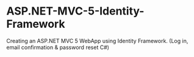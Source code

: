 # ASP.NET-MVC-5-Identity-Framework
Creating an ASP.NET MVC 5 WebApp using Identity Framework. (Log in, email confirmation &amp; password reset C#)

